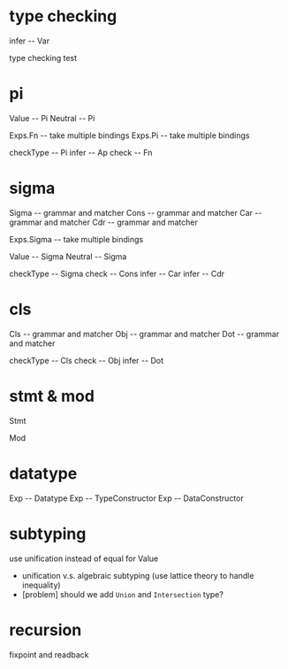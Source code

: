 # type checking

infer -- Var

type checking test

# pi

Value -- Pi
Neutral -- Pi

Exps.Fn -- take multiple bindings
Exps.Pi -- take multiple bindings

checkType -- Pi
infer -- Ap
check -- Fn

# sigma

Sigma -- grammar and matcher
Cons -- grammar and matcher
Car -- grammar and matcher
Cdr -- grammar and matcher

Exps.Sigma -- take multiple bindings

Value -- Sigma
Neutral -- Sigma

checkType -- Sigma
check -- Cons
infer -- Car
infer -- Cdr

# cls

Cls -- grammar and matcher
Obj -- grammar and matcher
Dot -- grammar and matcher

checkType -- Cls
check -- Obj
infer -- Dot

# stmt & mod

Stmt

Mod

# datatype

Exp -- Datatype
Exp -- TypeConstructor
Exp -- DataConstructor

# subtyping

use unification instead of equal for Value

- unification v.s. algebraic subtyping (use lattice theory to handle inequality)
- [problem] should we add `Union` and `Intersection` type?

# recursion

fixpoint and readback
